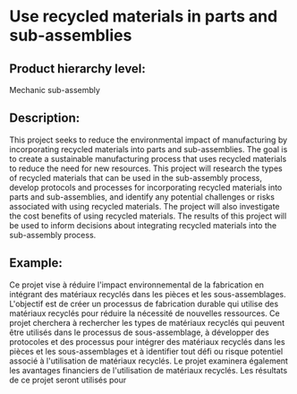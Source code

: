 # Use recycled materials in parts and sub-assemblies

## Product hierarchy level:
Mechanic sub-assembly

## Description:
This project seeks to reduce the environmental impact of manufacturing by incorporating recycled materials into parts and sub-assemblies. The goal is to create a sustainable manufacturing process that uses recycled materials to reduce the need for new resources. This project will research the types of recycled materials that can be used in the sub-assembly process, develop protocols and processes for incorporating recycled materials into parts and sub-assemblies, and identify any potential challenges or risks associated with using recycled materials. The project will also investigate the cost benefits of using recycled materials. The results of this project will be used to inform decisions about integrating recycled materials into the sub-assembly process.

## Example:
Ce projet vise à réduire l'impact environnemental de la fabrication en intégrant des matériaux recyclés dans les pièces et les sous-assemblages. L'objectif est de créer un processus de fabrication durable qui utilise des matériaux recyclés pour réduire la nécessité de nouvelles ressources. Ce projet cherchera à rechercher les types de matériaux recyclés qui peuvent être utilisés dans le processus de sous-assemblage, à développer des protocoles et des processus pour intégrer des matériaux recyclés dans les pièces et les sous-assemblages et à identifier tout défi ou risque potentiel associé à l'utilisation de matériaux recyclés. Le projet examinera également les avantages financiers de l'utilisation de matériaux recyclés. Les résultats de ce projet seront utilisés pour
